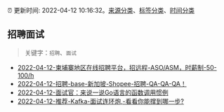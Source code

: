 :alarm_clock: 更新时间: 2022-04-12 10:16:32。[来源分类](../README.md)、[标签分类](../TAGS.md)、[时间分类](../TIMELINE.md)

## 招聘面试


> 关键字：`招聘`、`面试`



- [2022-04-12-柬埔寨地区在线招聘平台，招远程-ASO/ASM，时薪制-50-100/h](https://www.v2ex.com/t/846574) 
- [2022-04-12-招聘-base-新加坡-Shopee-招聘-QA-QA-QA！](https://www.v2ex.com/t/846544) 
- [2022-04-12-面试官：来说一说Go语言的函数调用惯例](https://toutiao.io/k/7nne2ee) 
- [2022-04-12-推荐-Kafka-面试连环炮,-看看你能撑到哪一步?](https://toutiao.io/k/z30ehzv) 